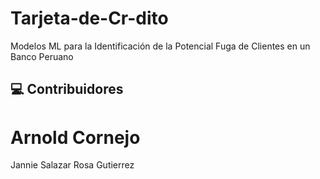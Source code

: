 # Tarjeta-de-Cr-dito
Modelos ML para la Identificación de la Potencial Fuga de Clientes en un Banco Peruano
## 💻 Contribuidores
# Arnold Cornejo
Jannie Salazar
Rosa Gutierrez
